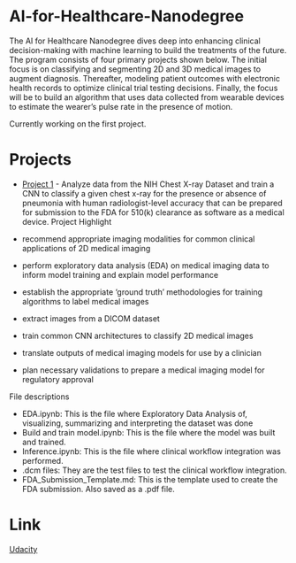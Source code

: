 # AI-for-Healthcare-Nanodegree
The AI for Healthcare Nanodegree dives deep into enhancing clinical decision-making with machine learning to build the treatments of the future. The program consists of four primary projects shown below. The initial focus is on  classifying and segmenting 2D and 3D medical images to augment diagnosis. Thereafter, modeling patient outcomes with electronic health records to optimize clinical trial testing decisions. Finally, the focus will be to build an algorithm that uses data collected from wearable devices to estimate the wearer’s pulse rate in the presence of motion.

Currently working on the first project.

# Projects 
- [Project 1](https://github.com/atkatchev/pneumonia-detection-from-chest-x-rays) - Analyze data from the NIH Chest X-ray Dataset and train a CNN to classify a given chest x-ray for the presence or absence of pneumonia with human radiologist-level accuracy that can be prepared for submission to the FDA for 510(k) clearance as software as a medical device.
Project Highlight

-    recommend appropriate imaging modalities for common clinical applications of 2D medical imaging
-    perform exploratory data analysis (EDA) on medical imaging data to inform model training and explain model performance
-    establish the appropriate ‘ground truth’ methodologies for training algorithms to label medical images
-    extract images from a DICOM dataset
-    train common CNN architectures to classify 2D medical images
-    translate outputs of medical imaging models for use by a clinician
-    plan necessary validations to prepare a medical imaging model for regulatory approval

File descriptions
-    EDA.ipynb: This is the file where Exploratory Data Analysis of, visualizing, summarizing and interpreting the dataset was done 
-    Build and train model.ipynb: This is the file where the model was built and trained.
-    Inference.ipynb: This is the file where clinical workflow integration was performed.
-    .dcm files: They are the test files to test the clinical workflow integration.
-    FDA_Submission_Template.md: This is the template used to create the FDA submission. Also saved as a .pdf file.


# Link
[Udacity](https://www.udacity.com/course/ai-for-healthcare-nanodegree--nd320)


